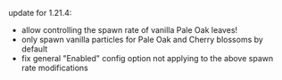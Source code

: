 update for 1.21.4:

 - allow controlling the spawn rate of vanilla Pale Oak leaves!
 - only spawn vanilla particles for Pale Oak and Cherry blossoms by default
 - fix general "Enabled" config option not applying to the above spawn rate modifications